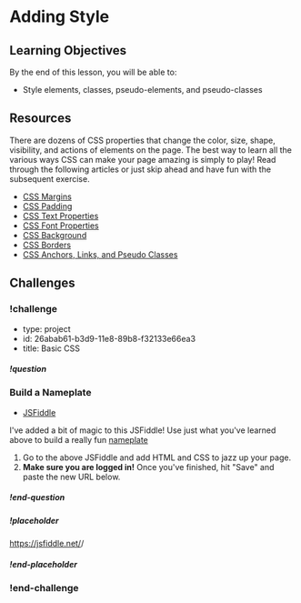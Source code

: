 # Adding Style

## Learning Objectives

By the end of this lesson, you will be able to:

* Style elements, classes, pseudo-elements, and pseudo-classes

## Resources

There are dozens of CSS properties that change the color, size, shape, visibility, and actions of elements on the page. The best way to learn all the various ways CSS can make your page amazing is simply to play! Read through the following articles or just skip ahead and have fun with the subsequent exercise.

* [CSS Margins](http://www.cssbasics.com/css-margins/)
* [CSS Padding](http://www.cssbasics.com/css-padding/)
* [CSS Text Properties](http://www.cssbasics.com/css-text-properties/)
* [CSS Font Properties](http://www.cssbasics.com/css-font-properties/)
* [CSS Background](http://www.cssbasics.com/css-backgrounds/)
* [CSS Borders](http://www.cssbasics.com/css-borders/)
* [CSS Anchors, Links, and Pseudo Classes](http://www.cssbasics.com/css-anchors-links-and-pseudo-classes/)

## Challenges

<!-- Question -->

### !challenge

* type: project
* id: 26abab61-b3d9-11e8-89b8-f32133e66ea3
* title: Basic CSS

##### !question

### Build a Nameplate

* [JSFiddle](https://jsfiddle.net/gh/get/library/pure/gSchool/g67_fiddles/tree/master/css-basics-nameplate)

I've added a bit of magic to this JSFiddle! Use just what you've learned above to build a really fun [nameplate](http://galvanize-nameplate.surge.sh/)

1. Go to the above JSFiddle and add HTML and CSS to jazz up your page.
1. **Make sure you are logged in!** Once you've finished, hit "Save" and paste the new URL below.

##### !end-question

##### !placeholder

https://jsfiddle.net/<username>/<fiddle-id>

##### !end-placeholder

### !end-challenge
